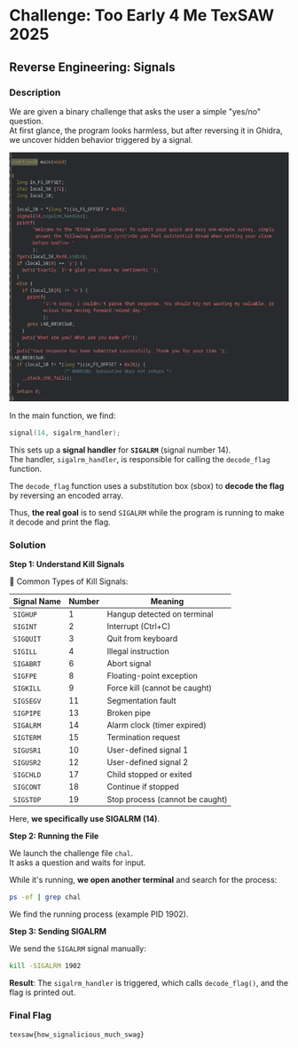 
# Challenge: Too Early 4 Me TexSAW 2025

## Reverse Engineering: Signals

### Description

We are given a binary challenge that asks the user a simple "yes/no" question.  
At first glance, the program looks harmless, but after reversing it in Ghidra, we uncover hidden behavior triggered by a signal.

![Function in Ghidra](image.png)

In the main function, we find:
```c
signal(14, sigalrm_handler);
```

This sets up a **signal handler** for **`SIGALRM`** (signal number 14).  
The handler, `sigalrm_handler`, is responsible for calling the `decode_flag` function.

The `decode_flag` function uses a substitution box (sbox) to **decode the flag** by reversing an encoded array.

Thus, **the real goal** is to send `SIGALRM` while the program is running to make it decode and print the flag.

### Solution

**Step 1: Understand Kill Signals**

📜 Common Types of Kill Signals:

| Signal Name | Number | Meaning |
|-------------|--------|---------|
| `SIGHUP`    | 1      | Hangup detected on terminal |
| `SIGINT`    | 2      | Interrupt (Ctrl+C) |
| `SIGQUIT`   | 3      | Quit from keyboard |
| `SIGILL`    | 4      | Illegal instruction |
| `SIGABRT`   | 6      | Abort signal |
| `SIGFPE`    | 8      | Floating-point exception |
| `SIGKILL`   | 9      | Force kill (cannot be caught) |
| `SIGSEGV`   | 11     | Segmentation fault |
| `SIGPIPE`   | 13     | Broken pipe |
| `SIGALRM`   | 14     | Alarm clock (timer expired) |
| `SIGTERM`   | 15     | Termination request |
| `SIGUSR1`   | 10     | User-defined signal 1 |
| `SIGUSR2`   | 12     | User-defined signal 2 |
| `SIGCHLD`   | 17     | Child stopped or exited |
| `SIGCONT`   | 18     | Continue if stopped |
| `SIGSTOP`   | 19     | Stop process (cannot be caught) |

Here, **we specifically use SIGALRM (14)**.

**Step 2: Running the File**

We launch the challenge file `chal`.  
It asks a question and waits for input.

While it's running, **we open another terminal** and search for the process:
```bash
ps -ef | grep chal
```

We find the running process (example PID 1902).

**Step 3: Sending SIGALRM**

We send the `SIGALRM` signal manually:
```bash
kill -SIGALRM 1902
```

**Result**: The `sigalrm_handler` is triggered, which calls `decode_flag()`, and the flag is printed out.

### Final Flag

```
texsaw{how_signalicious_much_swag}
```
